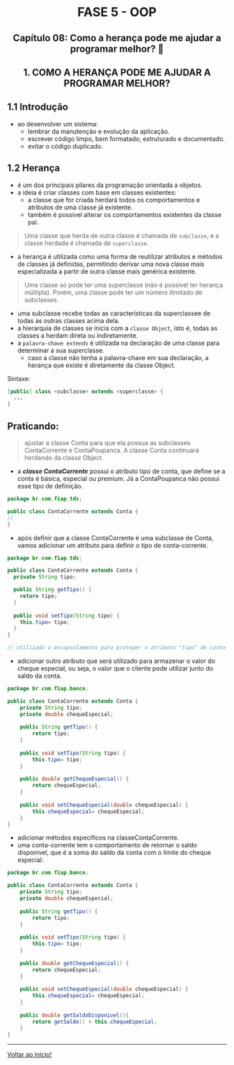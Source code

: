 <div id="fase05" align="center">
<h1>FASE 5 - OOP</h1>
<h2>Capítulo 08: Como a herança pode me ajudar a programar melhor? 🤔</h2>
</div>

<div align="center">
<h2>1. COMO A HERANÇA PODE ME AJUDAR A PROGRAMAR MELHOR?</h2>
</div>

## 1.1 Introdução

- ao desenvolver um sistema:
  - lembrar da manutenção e evolução da aplicação.
  - escrever código limpo, bem formatado, estruturado e documentado.
  - evitar o código duplicado.

## 1.2 Herança

- é um dos principais pilares da programação orientada a objetos.
- a ideia é criar classes com base em classes existentes: 
  - a classe que for criada herdará todos os comportamentos e atributos de uma classe já existente.
  - também é possível alterar os comportamentos existentes da classe pai.

> Uma classe que herda de outra classe é chamada de `subclasse`, e a classe herdada é chamada de `superclasse`.

- a herança é utilizada como uma forma de reutilizar atributos e métodos de classes já definidas, permitindo derivar uma nova classe mais especializada a partir de outra classe mais genérica existente.

> Uma classe só pode ter uma superclasse (não é possível ter herança múltipla). Porém, uma classe pode ter um número ilimitado de subclasses. 

- uma subclasse recebe todas as características da superclassee de todas as outras classes acima dela. 
- a hierarquia de classes se inicia com a `classe Object`, isto é, todas as classes a herdam direta ou indiretamente.
- a `palavra-chave extends` é utilizada na declaração de uma classe para determinar a sua superclasse. 
  - caso a classe não tenha a palavra-chave em sua declaração, a herança que existe é diretamente da classe Object.

Sintaxe:

~~~java
[public] class <subclasse> extends <superclasse> {
  ...
}
~~~

## Praticando:

> ajustar a classe Conta para que ela possua as subclasses ContaCorrente e ContaPoupanca. A classe Conta continuará herdando da classe Object.

- a ***classe ContaCorrente*** possui o atributo tipo de conta, que define se a conta é básica, especial ou premium. Já a ContaPoupanca não possui esse tipo de definição.

~~~java
package br.com.fiap.tds;

public class ContaCorrente extends Conta {
// 
}
~~~

- após definir que a classe ContaCorrente é uma subclasse de Conta, vamos adicionar um atributo para definir o tipo de conta-corrente.

~~~java
package br.com.fiap.tds;

public class ContaCorrente extends Conta {
  private String tipo;

  public String getTipo() {
    return tipo;
  }
  
  public void setTipo(String tipo) {
    this.tipo= tipo;
  }
}

// utilizado o encapsulamento para proteger o atributo "tipo" de conta-corrente.
~~~

- adicionar outro atributo que será utilizado para armazenar o valor do cheque especial, ou seja, o valor que o cliente pode utilizar junto do saldo da conta.

~~~java
package br.com.fiap.banco;

public class ContaCorrente extends Conta {
	private String tipo;
	private double chequeEspecial;
	
	public String getTipo() {
		return tipo;
	}
	
	public void setTipo(String tipo) {
		this.tipo= tipo;
	}
	
	public double getChequeEspecial() {
		return chequeEspecial;
	}
	
	public void setChequeEspecial(double chequeEspecial) {
		this.chequeEspecial= chequeEspecial;
	}
}
~~~

- adicionar métodos específicos na classeContaCorrente.
- uma conta-corrente tem o comportamento de retornar o saldo disponível, que é a soma do saldo da conta com o limite do cheque especial:

~~~java
package br.com.fiap.banco;

public class ContaCorrente extends Conta {
	private String tipo;
	private double chequeEspecial;
	
	public String getTipo() {
		return tipo;
	}
	
	public void setTipo(String tipo) {
		this.tipo= tipo;
	}
	
	public double getChequeEspecial() {
		return chequeEspecial;
	}
	
	public void setChequeEspecial(double chequeEspecial) {
		this.chequeEspecial= chequeEspecial;
	}
	
	public double getSaldoDisponivel(){
		return getSaldo() + this.chequeEspecial;
	}
}
~~~








--- 

[Voltar ao início!](https://github.com/monicaquintal/fintech)